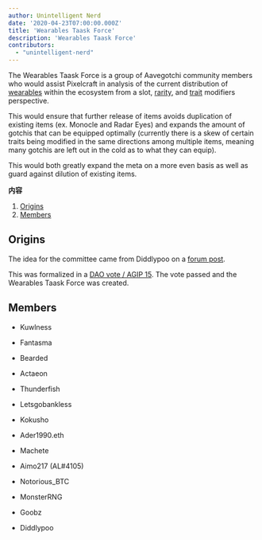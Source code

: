 ```yaml
---
author: Unintelligent Nerd
date: '2020-04-23T07:00:00.000Z'
title: 'Wearables Taask Force'
description: 'Wearables Taask Force'
contributors:
  - "unintelligent-nerd"
---
```


The Wearables Taask Force is a group of Aavegotchi community members who would assist Pixelcraft in analysis of the current distribution of [wearables](/wearables) within the ecosystem from a slot, [rarity](/rarity-farming), and [trait](/traits) modifiers perspective.

This would ensure that further release of items avoids duplication of existing items (ex. Monocle and Radar Eyes) and expands the amount of gotchis that can be equipped optimally (currently there is a skew of certain traits being modified in the same directions among multiple items, meaning many gotchis are left out in the cold as to what they can equip).

This would both greatly expand the meta on a more even basis as well as guard against dilution of existing items.

<div class="contentsBox">

**内容**

<ol>
<li><a href=#origins>Origins</a></li>
<li><a href=#members>Members</a></li>
</ol>

</div>

## Origins

The idea for the committee came from Diddlypoo on a [forum post](https://dao.aavegotchi.com/t/wearables-taask-force/2350).

This was formalized in a [DAO vote / AGIP 15](/aavegotchi-improvement-proposals#create-a-wearables-taask-force). The vote passed and the Wearables Taask Force was created.

## Members

* Kuwlness

* Fantasma

* Bearded

* Actaeon

* Thunderfish

* Letsgobankless

* Kokusho

* Ader1990.eth

* Machete

* Aimo217 (AL#4105)

* Notorious_BTC

* MonsterRNG

* Goobz

* Diddlypoo